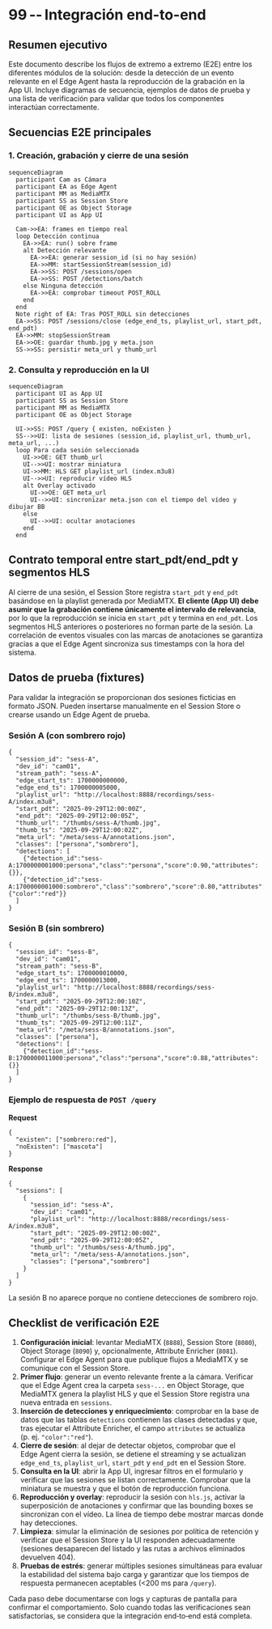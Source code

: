 # 99 -- Integración end-to-end

## Resumen ejecutivo

Este documento describe los flujos de extremo a extremo (E2E) entre los
diferentes módulos de la solución: desde la detección de un evento
relevante en el Edge Agent hasta la reproducción de la grabación en la
App UI. Incluye diagramas de secuencia, ejemplos de datos de prueba y
una lista de verificación para validar que todos los componentes
interactúan correctamente.

## Secuencias E2E principales

### 1. Creación, grabación y cierre de una sesión

    sequenceDiagram
      participant Cam as Cámara
      participant EA as Edge Agent
      participant MM as MediaMTX
      participant SS as Session Store
      participant OE as Object Storage
      participant UI as App UI

      Cam->>EA: frames en tiempo real
      loop Detección continua
        EA->>EA: run() sobre frame
        alt Detección relevante
          EA->>EA: generar session_id (si no hay sesión)
          EA->>MM: startSessionStream(session_id)
          EA->>SS: POST /sessions/open
          EA->>SS: POST /detections/batch
        else Ninguna detección
          EA->>EA: comprobar timeout POST_ROLL
        end
      end
      Note right of EA: Tras POST_ROLL sin detecciones
      EA->>SS: POST /sessions/close (edge_end_ts, playlist_url, start_pdt, end_pdt)
      EA->>MM: stopSessionStream
      EA->>OE: guardar thumb.jpg y meta.json
      SS->>SS: persistir meta_url y thumb_url

### 2. Consulta y reproducción en la UI

    sequenceDiagram
      participant UI as App UI
      participant SS as Session Store
      participant MM as MediaMTX
      participant OE as Object Storage

      UI->>SS: POST /query { existen, noExisten }
      SS-->>UI: lista de sesiones (session_id, playlist_url, thumb_url, meta_url, ...)
      loop Para cada sesión seleccionada
        UI->>OE: GET thumb_url
        UI-->>UI: mostrar miniatura
        UI->>MM: HLS GET playlist_url (index.m3u8)
        UI-->>UI: reproducir vídeo HLS
        alt Overlay activado
          UI->>OE: GET meta_url
          UI-->>UI: sincronizar meta.json con el tiempo del vídeo y dibujar BB
        else
          UI-->>UI: ocultar anotaciones
        end
      end

## Contrato temporal entre start_pdt/end_pdt y segmentos HLS

Al cierre de una sesión, el Session Store registra `start_pdt` y
`end_pdt` basándose en la playlist generada por MediaMTX. **El cliente
(App UI) debe asumir que la grabación contiene únicamente el intervalo
de relevancia**, por lo que la reproducción se inicia en `start_pdt` y
termina en `end_pdt`. Los segmentos HLS anteriores o posteriores no
forman parte de la sesión. La correlación de eventos visuales con las
marcas de anotaciones se garantiza gracias a que el Edge Agent
sincroniza sus timestamps con la hora del sistema.

## Datos de prueba (fixtures)

Para validar la integración se proporcionan dos sesiones ficticias en
formato JSON. Pueden insertarse manualmente en el Session Store o
crearse usando un Edge Agent de prueba.

### Sesión A (con sombrero rojo)

    {
      "session_id": "sess-A",
      "dev_id": "cam01",
      "stream_path": "sess-A",
      "edge_start_ts": 1700000000000,
      "edge_end_ts": 1700000005000,
      "playlist_url": "http://localhost:8888/recordings/sess-A/index.m3u8",
      "start_pdt": "2025-09-29T12:00:00Z",
      "end_pdt": "2025-09-29T12:00:05Z",
      "thumb_url": "/thumbs/sess-A/thumb.jpg",
      "thumb_ts": "2025-09-29T12:00:02Z",
      "meta_url": "/meta/sess-A/annotations.json",
      "classes": ["persona","sombrero"],
      "detections": [
        {"detection_id":"sess-A:1700000001000:persona","class":"persona","score":0.90,"attributes":{}},
        {"detection_id":"sess-A:1700000001000:sombrero","class":"sombrero","score":0.80,"attributes":{"color":"red"}}
      ]
    }

### Sesión B (sin sombrero)

    {
      "session_id": "sess-B",
      "dev_id": "cam01",
      "stream_path": "sess-B",
      "edge_start_ts": 1700000010000,
      "edge_end_ts": 1700000013000,
      "playlist_url": "http://localhost:8888/recordings/sess-B/index.m3u8",
      "start_pdt": "2025-09-29T12:00:10Z",
      "end_pdt": "2025-09-29T12:00:13Z",
      "thumb_url": "/thumbs/sess-B/thumb.jpg",
      "thumb_ts": "2025-09-29T12:00:11Z",
      "meta_url": "/meta/sess-B/annotations.json",
      "classes": ["persona"],
      "detections": [
        {"detection_id":"sess-B:1700000011000:persona","class":"persona","score":0.88,"attributes":{}}
      ]
    }

### Ejemplo de respuesta de `POST /query`

**Request**

    {
      "existen": ["sombrero:red"],
      "noExisten": ["mascota"]
    }

**Response**

    {
      "sessions": [
        {
          "session_id": "sess-A",
          "dev_id": "cam01",
          "playlist_url": "http://localhost:8888/recordings/sess-A/index.m3u8",
          "start_pdt": "2025-09-29T12:00:00Z",
          "end_pdt": "2025-09-29T12:00:05Z",
          "thumb_url": "/thumbs/sess-A/thumb.jpg",
          "meta_url": "/meta/sess-A/annotations.json",
          "classes": ["persona","sombrero"]
        }
      ]
    }

La sesión B no aparece porque no contiene detecciones de sombrero rojo.

## Checklist de verificación E2E

1.  **Configuración inicial**: levantar MediaMTX (`8888`), Session Store
    (`8080`), Object Storage (`8090`) y, opcionalmente,
    Attribute Enricher (`8081`). Configurar el Edge Agent para que
    publique flujos a MediaMTX y se comunique con el Session Store.
2.  **Primer flujo**: generar un evento relevante frente a la cámara.
    Verificar que el Edge Agent crea la carpeta `sess-...` en
    Object Storage, que MediaMTX genera la playlist HLS y que el
    Session Store registra una nueva entrada en `sessions`.
3.  **Inserción de detecciones y enriquecimiento**: comprobar en la base
    de datos que las tablas `detections` contienen las clases detectadas
    y que, tras ejecutar el Attribute Enricher, el campo `attributes` se
    actualiza (p. ej. `"color":"red"`).
4.  **Cierre de sesión**: al dejar de detectar objetos, comprobar que el
    Edge Agent cierra la sesión, se detiene el streaming y se actualizan
    `edge_end_ts`, `playlist_url`, `start_pdt` y `end_pdt` en el
    Session Store.
5.  **Consulta en la UI**: abrir la App UI, ingresar filtros en el
    formulario y verificar que las sesiones se listan correctamente.
    Comprobar que la miniatura se muestra y que el botón de reproducción
    funciona.
6.  **Reproducción y overlay**: reproducir la sesión con `hls.js`,
    activar la superposición de anotaciones y confirmar que las bounding
    boxes se sincronizan con el vídeo. La línea de tiempo debe mostrar
    marcas donde hay detecciones.
7.  **Limpieza**: simular la eliminación de sesiones por política de
    retención y verificar que el Session Store y la UI responden
    adecuadamente (sesiones desaparecen del listado y las rutas a
    archivos eliminados devuelven 404).
8.  **Pruebas de estrés**: generar múltiples sesiones simultáneas para
    evaluar la estabilidad del sistema bajo carga y garantizar que los
    tiempos de respuesta permanecen aceptables (\<200 ms para `/query`).

Cada paso debe documentarse con logs y capturas de pantalla para
confirmar el comportamiento. Solo cuando todas las verificaciones sean
satisfactorias, se considera que la integración end‑to‑end está
completa.
